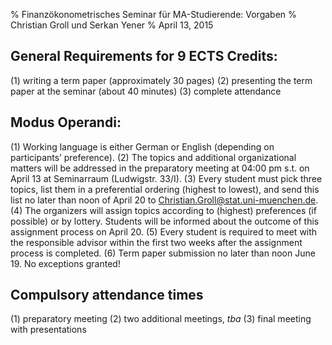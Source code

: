 % Finanzökonometrisches Seminar für MA-Studierende: Vorgaben
% Christian Groll und Serkan Yener
% April 13, 2015

## General Requirements for 9 ECTS Credits:
(1) writing a term paper (approximately 30 pages)
(2) presenting the term paper at the seminar (about 40 minutes)
(3) complete attendance

## Modus Operandi:

(1) Working language is either German or English (depending on participants’ preference).
(2) The topics and additional organizational matters will be addressed in the preparatory
meeting at 04:00 pm s.t. on April 13 at Seminarraum (Ludwigstr. 33/I).
(3) Every student must pick three topics, list them in a preferential ordering (highest
to lowest), and send this list no later than noon of April 20 to
Christian.Groll@stat.uni-muenchen.de. 
(4) The organizers will assign topics according to (highest) preferences (if possible) or
by lottery. Students will be informed about the outcome of this assignment process
on April 20.
(5) Every student is required to meet with the responsible advisor within the first two
weeks after the assignment process is completed.
(6) Term paper submission no later than noon June 19. No exceptions granted!

## Compulsory attendance times

(1) preparatory meeting
(2) two additional meetings, *tba*
(3) final meeting with presentations
